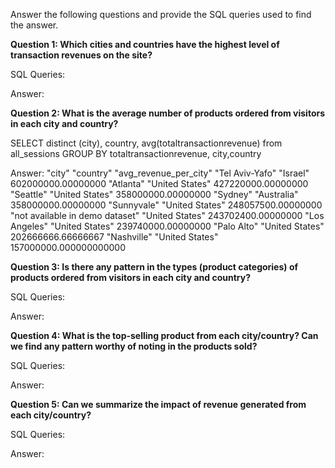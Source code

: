 Answer the following questions and provide the SQL queries used to find the answer.

    
**Question 1: Which cities and countries have the highest level of transaction revenues on the site?**


SQL Queries:



Answer:




**Question 2: What is the average number of products ordered from visitors in each city and country?**


SELECT distinct (city), country,
avg(totaltransactionrevenue)
from all_sessions
GROUP BY totaltransactionrevenue, city,country


Answer:
"city"	"country"	"avg_revenue_per_city"
"Tel Aviv-Yafo"	"Israel"	602000000.00000000
"Atlanta"	"United States"	427220000.00000000
"Seattle"	"United States"	358000000.00000000
"Sydney"	"Australia"	358000000.00000000
"Sunnyvale"	"United States"	248057500.00000000
"not available in demo dataset"	"United States"	243702400.00000000
"Los Angeles"	"United States"	239740000.00000000
"Palo Alto"	"United States"	202666666.66666667
"Nashville"	"United States"	157000000.000000000000	




**Question 3: Is there any pattern in the types (product categories) of products ordered from visitors in each city and country?**


SQL Queries:



Answer:





**Question 4: What is the top-selling product from each city/country? Can we find any pattern worthy of noting in the products sold?**


SQL Queries:



Answer:





**Question 5: Can we summarize the impact of revenue generated from each city/country?**

SQL Queries:



Answer:







